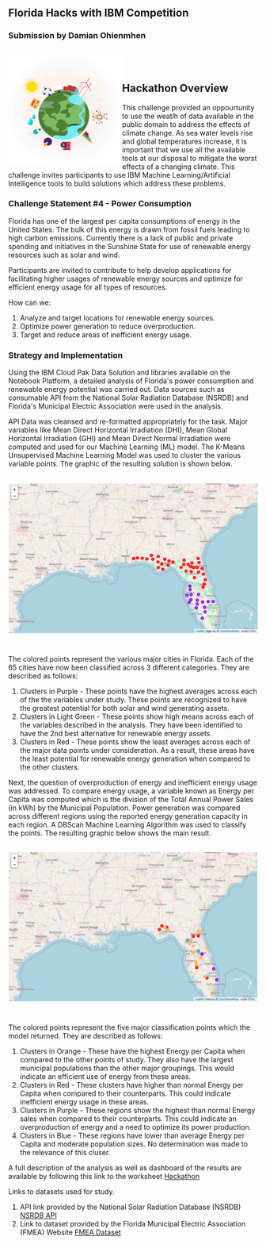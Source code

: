 ## Florida Hacks with IBM Competition 
### Submission by Damian Ohienmhen
## <img src="./IBMGraphic.png" width = "230" height = "220" class="img-responsive" align = "left" alt="Florida"> <img> 

## Hackathon Overview

This challenge provided an oppourtunity to use the weatlh of data available in the public domain to address the effects of climate change. As sea water levels rise and global temperatures increase, it is important that we use all the available tools at our disposal to mitigate the worst effects of a changing climate. This challenge invites participants to use IBM Machine Learning/Artificial Intelligence tools to build solutions which address these problems.

### Challenge Statement #4 - Power Consumption

Florida has one of the largest per capita consumptions of energy in the United States. The bulk of this energy is drawn from fossil fuels leading to high carbon emissions. Currently there is a lack of public and private spending and initiatives in the Sunshine State for use of renewable energy resources such as solar and wind. 

Participants are invited to contribute to help develop applications for facilitating higher usages of renewable energy sources and optimize for efficient energy usage for all types of resources. 
 
How can we:
1. Analyze and target locations for renewable energy sources.
2. Optimize power generation to reduce overproduction.
3. Target and reduce areas of inefficient energy usage.



### Strategy and Implementation

Using the IBM Cloud Pak Data Solution and libraries available on the Notebook Platform, a detailed analysis of Florida's power consumption and renewable energy potential was carried out. Data sources such as consumable API from the National Solar Radiation Database (NSRDB) and Florida's Municipal Electric Association were used in the analysis. 

API Data was cleansed and re-formatted appropriately for the task. Major variables like Mean Direct Horizontal Irradiation (DHI), Mean Global Horizontal Irradiation (GHI) and Mean Direct Normal Irradiation were computed and used for our Machine Learning (ML) model. The K-Means Unsupervised Machine Learning Model was used to cluster the various variable points. The graphic of the resulting solution is shown below.

## <img src="./kmeans.png" class="img-responsive" align = "center" alt="Florida"> <img> 

The colored points represent the various major cities in Florida. Each of the 65 cities have now been classified across 3 different categories. They are described as follows:

1. Clusters in Purple - These points have the highest averages across each of the the variables under study. These points are recognized to have the greatest potential for both solar and wind generating assets.
2. Clusters in Light Green - These points show high means across each of the variables described in the analysis. They have been identified to have the 2nd best alternative for renewable energy assets.
3. Clusters in Red - These points show the least averages across each of the major data points under consideration. As a result, these areas have the least potential for renewable energy generation when compared to the other clusters.

Next, the question of overproduction of energy and inefficient energy usage was addressed. To compare energy usage, a variable known as Energy per Capita was computed which is the division of the Total Annual Power Sales (in kWh) by the Municipal Population. Power generation was compared across different regions using the reported energy generation capacity in each region. A DBScan Machine Learning Algorithm was used to classify the points. The resulting graphic below shows the main result.


## <img src="./dbscan.png" class="img-responsive" align = "center" alt="Florida"> <img> 

The colored points represent the five major classification points which the model returned. They are described as follows:

1. Clusters in Orange - These have the highest Energy per Capita when compared to the other points of study. They also have the largest municipal populations than the other major groupings. This would indicate an efficient use of energy from these areas.
2. Clusters in Red - These clusters have higher than normal Energy per Capita when compared to their counterparts. This could indicate inefficient energy usage in these areas.
3. Clusters in Purple - These regions show the highest than normal Energy sales when compared to their counterparts. This could indicate an overproduction of energy and a need to optimize its power production.
4. Clusters in Blue - These regions have lower than average Energy per Capita and moderate population sizes. No determination was made to the relevance of this cluser.   

A full description of the analysis as well as dashboard of the results are available by following this link to the worksheet <a href = "IBMHackathon.html">Hackathon</a>

Links to datasets used for study.
1. API link provided by the National Solar Radiation Database (NSRDB) <a href = "https://nsrdb.nrel.gov/data-sets/api-instructions.html">NSRDB API</a>
2. Link to dataset provided by the Florida Municipal Electric Association (FMEA) Website <a href = "https://assets.noviams.com/novi-file-uploads/fmea/Stats/2019_florida_publicpower_utility_statistical_information.xls">FMEA Dataset</a>
